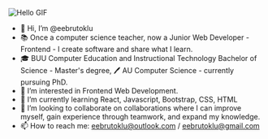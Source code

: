 ![Hello GIF]((https://github.com/eebrutoklu/eebrutoklu/assets/134810043/e7d58103-d643-4659-b7c7-1789096b70a1)
)
- 👋 Hi, I’m @eebrutoklu
- 📚 Once a computer science teacher, now a Junior Web Developer - Frontend - I create software and share what I learn.
- 🎓 BUU Computer Education and Instructional Technology Bachelor of Science - Master's degree, 🖊️ AU Computer Science - currently pursuing PhD.
- 👀 I’m interested in Frontend Web Development.
- 🌱 I’m currently learning React, Javascript, Bootstrap, CSS, HTML 
- 💞️ I’m looking to collaborate on collaborations where I can improve myself, gain experience through teamwork, and expand my knowledge.
- 📫 How to reach me: eebrutoklu@outlook.com / eebrutoklu@gmail.com
